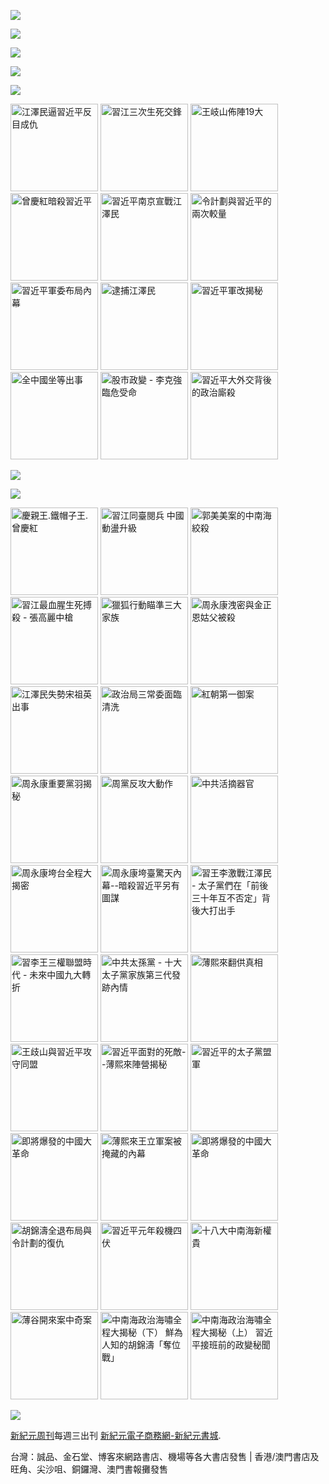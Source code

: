 ﻿<a id="user-content-header" href="https://d2jsnbvmnkdxzm.cloudfront.net/cn/books/shop?m=https://d2jsnbvmnkdxzm.cloudfront.net&amp;u=1001web"><img border="0" src="https://cloud.githubusercontent.com/assets/19661274/16028172/eb36cb2e-321f-11e6-90e4-c0677ebd0759.jpg" style="max-width:100%;"></a>


<p><img src="https://cloud.githubusercontent.com/assets/19661274/16099610/8207e1c8-339c-11e6-93e0-b78ff89e6833.png"></p>
<P><a href="https://d2jsnbvmnkdxzm.cloudfront.net/cn/book/新紀元中國時局暢銷書合集-86717373?m=https://d2jsnbvmnkdxzm.cloudfront.net&amp;u=1001web"><img src="https://cloud.githubusercontent.com/assets/19661274/16540320/e3b84ce6-40a3-11e6-9cf8-29836025d40d.jpg"></a></p>
<p><a id="user-content-book-043" href="https://d2jsnbvmnkdxzm.cloudfront.net/cn/book/習近平軍改揭秘-6035271?m=https://d2jsnbvmnkdxzm.cloudfront.net&amp;u=1001web" title="習近平軍改揭秘" target="_blank"><img src="https://cloud.githubusercontent.com/assets/19661274/16367373/076076ec-3c66-11e6-87ef-b34708094bae.jpg"></a></p>

<p><img src="https://cloud.githubusercontent.com/assets/19661274/16367374/07610922-3c66-11e6-9d9d-30a5d3141c24.jpg"></p>
<p>
<a id="user-content-book-032" href="https://d2jsnbvmnkdxzm.cloudfront.net/cn/book/江澤民逼習近平反目成仇-41637146?m=https://d2jsnbvmnkdxzm.cloudfront.net&amp;u=1001web" title="江澤民逼習近平反目成仇"><img border="0" width="140" alt="江澤民逼習近平反目成仇" src="https://cloud.githubusercontent.com/assets/19661274/15989149/cfa15520-30b0-11e6-962b-d8b2ffdc4326.jpg" style="max-width:100%;"></a>
<a id="user-content-book-024" href="https://d2jsnbvmnkdxzm.cloudfront.net/cn/book/習江三次生死交鋒-86283711?m=https://d2jsnbvmnkdxzm.cloudfront.net&amp;u=1001web" title="習江三次生死交鋒"><img border="0" width="140" alt="習江三次生死交鋒" src="https://cloud.githubusercontent.com/assets/19661274/15989140/cf68ccdc-30b0-11e6-994e-ca0a6ac63bdc.jpg" style="max-width:100%;"></a>
<a id="user-content-book-036" href="https://d2jsnbvmnkdxzm.cloudfront.net/cn/book/王岐山佈陣-大-4564658?m=https://d2jsnbvmnkdxzm.cloudfront.net&amp;u=1001web" title="王岐山佈陣19大"><img border="0" width="140" alt="王岐山佈陣19大" src="https://cloud.githubusercontent.com/assets/19661274/15989145/cf9165d4-30b0-11e6-8bc2-eebf43a81bab.jpg" style="max-width:100%;"></a>
<a id="user-content-book-025" href="https://d2jsnbvmnkdxzm.cloudfront.net/cn/book/曾慶紅暗殺習近平-78513876?m=https://d2jsnbvmnkdxzm.cloudfront.net&amp;u=1001web" title="曾慶紅暗殺習近平"><img border="0" width="140" alt="曾慶紅暗殺習近平" src="https://cloud.githubusercontent.com/assets/19661274/15989141/cf6c9100-30b0-11e6-872b-5fa876869a82.jpg" style="max-width:100%;"></a>
<a id="user-content-book-029" href="https://d2jsnbvmnkdxzm.cloudfront.net/cn/book/習近平南京宣戰江澤民-62030178?m=https://d2jsnbvmnkdxzm.cloudfront.net&amp;u=1001web" title="習近平南京宣戰江澤民 "><img border="0" width="140" alt="習近平南京宣戰江澤民 " src="https://cloud.githubusercontent.com/assets/19661274/15989150/cfa4e686-30b0-11e6-9033-f8b8bbf129d8.jpg" style="max-width:100%;"></a>
<a id="user-content-book-031" href="https://d2jsnbvmnkdxzm.cloudfront.net/cn/book/令計劃與習近平的兩次較量-62283566?m=https://d2jsnbvmnkdxzm.cloudfront.net&amp;u=1001web" title="令計劃與習近平的兩次較量"><img border="0" width="140" alt="令計劃與習近平的兩次較量" src="https://cloud.githubusercontent.com/assets/19661274/15989148/cfa0765a-30b0-11e6-855e-1f4d1f59390b.jpg" style="max-width:100%;"></a>
<a id="user-content-book-028" href="https://d2jsnbvmnkdxzm.cloudfront.net/cn/book/習近平軍委布局內幕-23763445?m=https://d2jsnbvmnkdxzm.cloudfront.net&amp;u=1001web" title="習近平軍委布局內幕"><img border="0" width="140" alt="習近平軍委布局內幕" src="https://cloud.githubusercontent.com/assets/19661274/15989139/cf65985a-30b0-11e6-9c96-b9bc1aceebbd.jpg" style="max-width:100%;"></a>
<a id="user-content-book-034" href="https://d2jsnbvmnkdxzm.cloudfront.net/cn/book/逮捕江澤民-33815372?m=https://d2jsnbvmnkdxzm.cloudfront.net&amp;u=1001web" title="逮捕江澤民"><img border="0" width="140" alt="逮捕江澤民" src="https://cloud.githubusercontent.com/assets/19661274/15989147/cf9c7b40-30b0-11e6-9f4c-2daced437446.jpg" style="max-width:100%;"></a>
<a id="user-content-book-043" href="https://d2jsnbvmnkdxzm.cloudfront.net/cn/book/習近平軍改揭秘-6035271?m=https://d2jsnbvmnkdxzm.cloudfront.net&amp;u=1001web" title="習近平軍改揭秘"><img border="0" width="140" alt="習近平軍改揭秘" src="https://cloud.githubusercontent.com/assets/19661274/15989143/cf70da30-30b0-11e6-9759-98a18889d34e.jpg" style="max-width:100%;"></a>
<a id="user-content-book-041" href="https://d2jsnbvmnkdxzm.cloudfront.net/cn/book/全中國坐等出事-83785724?m=https://d2jsnbvmnkdxzm.cloudfront.net&amp;u=1001web" title="全中國坐等出事"><img border="0" width="140" alt="全中國坐等出事" src="https://cloud.githubusercontent.com/assets/19661274/15989142/cf6f6d3a-30b0-11e6-8fa2-48cb8a4aff31.jpg" style="max-width:100%;"></a>
<a id="user-content-book-035" href="https://d2jsnbvmnkdxzm.cloudfront.net/cn/book/股市政變-李克強臨危受命-43453177?m=https://d2jsnbvmnkdxzm.cloudfront.net&amp;u=1001web" title="股市政變 - 李克強臨危受命"><img border="0" width="140" alt="股市政變 - 李克強臨危受命" src="https://cloud.githubusercontent.com/assets/19661274/15989146/cf9930a2-30b0-11e6-88af-7093c6d7d5c9.jpg" style="max-width:100%;"></a>
<a id="user-content-book-042" href="https://d2jsnbvmnkdxzm.cloudfront.net/cn/book/習近平大外交背後政治廝殺-40688583?m=https://d2jsnbvmnkdxzm.cloudfront.net&amp;u=1001web" title="習近平大外交背後的政治廝殺"><img border="0" width="140" alt="習近平大外交背後的政治廝殺" src="https://cloud.githubusercontent.com/assets/19661274/15989144/cf7381e0-30b0-11e6-88b5-95a94059cc3f.jpg" style="max-width:100%;"></a></p>

<p><a href="https://d2jsnbvmnkdxzm.cloudfront.net/cn/book/王岐山佈陣-大-4564658?m=https://d2jsnbvmnkdxzm.cloudfront.net&amp;u=1001web" title="王岐山佈陣19大" target="_blank"><img src="https://cloud.githubusercontent.com/assets/19661274/16367393/69e42ad4-3c66-11e6-96a8-a3de5e235ce2.jpg"></a></p>
<img src="https://cloud.githubusercontent.com/assets/19661274/16099611/82086396-339c-11e6-89e2-241320f5f270.png">

<p>
<a id="user-content-book-040" href="https://d2jsnbvmnkdxzm.cloudfront.net/cn/book/慶親王-鐵帽子王-曾慶紅-55815877?m=https://d2jsnbvmnkdxzm.cloudfront.net&amp;u=1001web" title="慶親王.鐵帽子王.曾慶紅"><img border="0" width="140" alt="慶親王.鐵帽子王.曾慶紅" src="https://cloud.githubusercontent.com/assets/19661274/15994248/a0fc6362-3142-11e6-9bca-b245ff0478bc.jpg" style="max-width:100%;"></a>
<a id="user-content-book-039" href="https://d2jsnbvmnkdxzm.cloudfront.net/cn/book/習江同臺閱兵-中國亂局升級-2234030?m=https://d2jsnbvmnkdxzm.cloudfront.net&amp;u=1001web" title="習江同臺閱兵 中國動盪升級"><img border="0" width="140" alt="習江同臺閱兵 中國動盪升級" src="https://cloud.githubusercontent.com/assets/19661274/15994238/a09c6700-3142-11e6-92f2-6b6901fc6525.jpg" style="max-width:100%;"></a>
<a id="user-content-book-038" href="https://d2jsnbvmnkdxzm.cloudfront.net/cn/book/郭美美案的中南海絞殺-26701543?m=https://d2jsnbvmnkdxzm.cloudfront.net&amp;u=1001web" title="郭美美案的中南海絞殺"><img border="0" width="140" alt="郭美美案的中南海絞殺" src="https://cloud.githubusercontent.com/assets/19661274/15994239/a09eddfa-3142-11e6-8ccf-9fc82b32557c.jpg" style="max-width:100%;"></a>
<a id="user-content-book-037" href="https://d2jsnbvmnkdxzm.cloudfront.net/cn/book/習江生死搏殺-張高麗中槍-1531260?m=https://d2jsnbvmnkdxzm.cloudfront.net&amp;u=1001web" title="習江最血腥生死搏殺 - 張高麗中槍"><img border="0" width="140" alt="習江最血腥生死搏殺 - 張高麗中槍" src="https://cloud.githubusercontent.com/assets/19661274/15994240/a0a2131c-3142-11e6-8f43-479c9fb3be73.jpg" style="max-width:100%;"></a>
<a id="user-content-book-033" href="https://d2jsnbvmnkdxzm.cloudfront.net/cn/book/獵狐行動瞄準三大家族-87864553?m=https://d2jsnbvmnkdxzm.cloudfront.net&amp;u=1001web" title="獵狐行動瞄準三大家族"><img border="0" width="140" alt="獵狐行動瞄準三大家族" src="https://cloud.githubusercontent.com/assets/19661274/15994241/a0c751c2-3142-11e6-88e9-79aff840b423.jpg" style="max-width:100%;"></a>
<a id="user-content-book-030" href="https://d2jsnbvmnkdxzm.cloudfront.net/cn/book/周永康洩密-金正恩姑父被殺-74302115?m=https://d2jsnbvmnkdxzm.cloudfront.net&amp;u=1001web" title="周永康洩密與金正恩姑父被殺"><img border="0" width="140" alt="周永康洩密與金正恩姑父被殺" src="https://cloud.githubusercontent.com/assets/19661274/15994246/a0f94db2-3142-11e6-9a38-07ac2000e48b.jpg" style="max-width:100%;"></a>
<a id="user-content-book-027" href="https://d2jsnbvmnkdxzm.cloudfront.net/cn/book/江澤民失勢宋祖英出事-60767265?m=https://d2jsnbvmnkdxzm.cloudfront.net&amp;u=1001web" title="江澤民失勢宋祖英出事"><img border="0" width="140" alt="江澤民失勢宋祖英出事" src="https://cloud.githubusercontent.com/assets/19661274/15994242/a0cf1d30-3142-11e6-88e6-c3ef3e2b1bc0.jpg" style="max-width:100%;"></a>
<a id="user-content-book-026" href="https://d2jsnbvmnkdxzm.cloudfront.net/cn/book/政治局三常委面臨清洗-14088477?m=https://d2jsnbvmnkdxzm.cloudfront.net&amp;u=1001web" title="政治局三常委面臨清洗"><img border="0" width="140" alt="政治局三常委面臨清洗" src="https://cloud.githubusercontent.com/assets/19661274/15994247/a0f9677a-3142-11e6-9f06-b08f355ea815.jpg" style="max-width:100%;"></a>
<a id="user-content-book-023" href="https://d2jsnbvmnkdxzm.cloudfront.net/cn/book/紅朝第一御案-11540833?m=https://d2jsnbvmnkdxzm.cloudfront.net&amp;u=1001web" title="紅朝第一御案"><img border="0" width="140" alt="紅朝第一御案" src="https://cloud.githubusercontent.com/assets/19661274/15994245/a0f3c6da-3142-11e6-80a7-6a23c90f2894.jpg" style="max-width:100%;"></a>
<a id="user-content-book-022" href="https://d2jsnbvmnkdxzm.cloudfront.net/cn/book/周永康重要黨羽揭秘-7518137?m=https://d2jsnbvmnkdxzm.cloudfront.net&amp;u=1001web" title="周永康重要黨羽揭秘"><img border="0" width="140" alt="周永康重要黨羽揭秘" src="https://cloud.githubusercontent.com/assets/19661274/15994244/a0d202ca-3142-11e6-92cb-22367e274a3e.jpg" style="max-width:100%;"></a>
<a id="user-content-book-021" href="https://d2jsnbvmnkdxzm.cloudfront.net/cn/book/周黨反攻大動作-61265772?m=https://d2jsnbvmnkdxzm.cloudfront.net&amp;u=1001web" title="周黨反攻大動作"><img border="0" width="140" alt="周黨反攻大動作" src="https://cloud.githubusercontent.com/assets/19661274/15994243/a0cfece2-3142-11e6-872d-29c0401c45ab.jpg" style="max-width:100%;"></a>
<a id="user-content-book-020" href="https://d2jsnbvmnkdxzm.cloudfront.net/cn/book/中共活摘器官-40473187?m=https://d2jsnbvmnkdxzm.cloudfront.net&amp;u=1001web" title="中共活摘器官"><img border="0" width="140" alt="中共活摘器官" src="https://cloud.githubusercontent.com/assets/19661274/15994249/a0ff31e6-3142-11e6-9e5b-9a5571656579.jpg" style="max-width:100%;"></a>
<a id="user-content-book-018" href="https://d2jsnbvmnkdxzm.cloudfront.net/cn/book/周永康垮台全程大揭密-73274864?m=https://d2jsnbvmnkdxzm.cloudfront.net&amp;u=1001web" title="周永康垮台全程大揭密"><img border="0" width="140" alt="周永康垮台全程大揭密" src="https://cloud.githubusercontent.com/assets/19661274/15994436/2e82efee-3148-11e6-9000-4161512d3e95.jpg" style="max-width:100%;"></a>
<a id="user-content-book-017" href="https://d2jsnbvmnkdxzm.cloudfront.net/cn/book/周永康垮臺驚天內幕-77636680?m=https://d2jsnbvmnkdxzm.cloudfront.net&amp;u=1001web" title="周永康垮臺驚天內幕--暗殺習近平另有圖謀"><img border="0" width="140" alt="周永康垮臺驚天內幕--暗殺習近平另有圖謀" src="https://cloud.githubusercontent.com/assets/19661274/15994435/2e7fd19c-3148-11e6-95c4-5d59b0425bec.jpg" style="max-width:100%;"></a>
<a id="user-content-book-016" href="https://d2jsnbvmnkdxzm.cloudfront.net/cn/book/習王李激戰江澤民-73467771?m=https://d2jsnbvmnkdxzm.cloudfront.net&amp;u=1001web" title="習王李激戰江澤民 - 太子黨們在「前後三十年互不否定」背後大打出手"><img border="0" width="140" alt="習王李激戰江澤民 - 太子黨們在「前後三十年互不否定」背後大打出手" src="https://cloud.githubusercontent.com/assets/19661274/15994433/2e7ce720-3148-11e6-84dd-bbb86ec0372f.jpg" style="max-width:100%;"></a>
<a id="user-content-book-015" href="https://d2jsnbvmnkdxzm.cloudfront.net/cn/book/習李王三權聯盟時代-47008215?m=https://d2jsnbvmnkdxzm.cloudfront.net&amp;u=1001web" title="習李王三權聯盟時代 - 未來中國九大轉折"><img border="0" width="140" alt="習李王三權聯盟時代 - 未來中國九大轉折" src="https://cloud.githubusercontent.com/assets/19661274/15994434/2e7df4a8-3148-11e6-8b0c-0dff2457d97e.jpg" style="max-width:100%;"></a>
<a id="user-content-book-014" href="https://d2jsnbvmnkdxzm.cloudfront.net/cn/book/中共太孫黨-82582037?m=https://d2jsnbvmnkdxzm.cloudfront.net&amp;u=1001web" title="中共太孫黨 - 十大太子黨家族第三代發跡內情"><img border="0" width="140" alt="中共太孫黨 - 十大太子黨家族第三代發跡內情" src="https://cloud.githubusercontent.com/assets/19661274/15994432/2e5d262e-3148-11e6-9ac4-403dafef190f.jpg" style="max-width:100%;"></a>
<a id="user-content-book-013" href="https://d2jsnbvmnkdxzm.cloudfront.net/cn/book/薄熙來翻供真相-84243323?m=https://d2jsnbvmnkdxzm.cloudfront.net&amp;u=1001web" title="薄熙來翻供真相"><img border="0" width="140" alt="薄熙來翻供真相" src="https://cloud.githubusercontent.com/assets/19661274/15994431/2e5a2b7c-3148-11e6-9915-44e876b2a2ad.jpg" style="max-width:100%;"></a>
<a id="user-content-book-012" href="https://d2jsnbvmnkdxzm.cloudfront.net/cn/book/王歧山與習近平攻守同盟-77762557?m=https://d2jsnbvmnkdxzm.cloudfront.net&amp;u=1001web" title="王歧山與習近平攻守同盟"><img border="0" width="140" alt="王歧山與習近平攻守同盟" src="https://cloud.githubusercontent.com/assets/19661274/15994430/2e5741be-3148-11e6-9c7c-3281d71488cb.jpg" style="max-width:100%;"></a>
<a id="user-content-book-011" href="https://d2jsnbvmnkdxzm.cloudfront.net/cn/book/習近平面對的死敵-78465537?m=https://d2jsnbvmnkdxzm.cloudfront.net&amp;u=1001web" title="習近平面對的死敵--薄熙來陣營揭秘"><img border="0" width="140" alt="習近平面對的死敵--薄熙來陣營揭秘" src="https://cloud.githubusercontent.com/assets/19661274/15994429/2e5576ea-3148-11e6-945a-d205ba621eaa.jpg" style="max-width:100%;"></a>
<a id="user-content-book-010" href="https://d2jsnbvmnkdxzm.cloudfront.net/cn/book/習近平的太子黨盟軍-87834532?m=https://d2jsnbvmnkdxzm.cloudfront.net&amp;u=1001web" title="習近平的太子黨盟軍"><img border="0" width="140" alt="習近平的太子黨盟軍" src="https://cloud.githubusercontent.com/assets/19661274/15994428/2e512af4-3148-11e6-95d4-1c4185121673.jpg" style="max-width:100%;"></a>
<a id="user-content-book-009" href="https://d2jsnbvmnkdxzm.cloudfront.net/cn/book/即將爆發的中國大革命-68880132?m=https://d2jsnbvmnkdxzm.cloudfront.net&amp;u=1001web" title="即將爆發的中國大革命"><img border="0" width="140" alt="即將爆發的中國大革命" src="https://cloud.githubusercontent.com/assets/19661274/15994427/2e4ecab6-3148-11e6-80cc-383d955b4083.jpg" style="max-width:100%;"></a>
<a id="user-content-book-008" href="https://d2jsnbvmnkdxzm.cloudfront.net/cn/book/薄熙來王立軍案被掩藏內幕-84382038?m=https://d2jsnbvmnkdxzm.cloudfront.net&amp;u=1001web" title="薄熙來王立軍案被掩藏的內幕"><img border="0" width="140" alt="薄熙來王立軍案被掩藏的內幕" src="https://cloud.githubusercontent.com/assets/19661274/15994442/2eb80f9e-3148-11e6-80aa-cc0a13b7ac1e.jpg" style="max-width:100%;"></a>
<a id="user-content-book-007" href="https://d2jsnbvmnkdxzm.cloudfront.net/cn/book/即將爆發的中國大革命-68880132?m=https://d2jsnbvmnkdxzm.cloudfront.net&amp;u=1001web" title="即將爆發的中國大革命"><img border="0" width="140" alt="即將爆發的中國大革命" src="https://cloud.githubusercontent.com/assets/19661274/15994427/2e4ecab6-3148-11e6-80cc-383d955b4083.jpg" style="max-width:100%;"></a>
<a id="user-content-book-006" href="/xjybook/XJY/blob/master/bookdetail6.htm" title="胡錦濤全退布局與令計劃的復仇"><img border="0" width="140" alt="胡錦濤全退布局與令計劃的復仇" src="https://cloud.githubusercontent.com/assets/19661274/15994525/56844ebe-314a-11e6-909b-c9e951d9b3f4.jpg" style="max-width:100%;"></a>
<a id="user-content-book-005" href="https://d2jsnbvmnkdxzm.cloudfront.net/cn/book/習近平元年殺機四伏-45270042?m=https://d2jsnbvmnkdxzm.cloudfront.net&amp;u=1001web" title="習近平元年殺機四伏"><img border="0" width="140" alt="習近平元年殺機四伏" src="https://cloud.githubusercontent.com/assets/19661274/15994524/567d63ec-314a-11e6-8848-3773b41c71ff.jpg" style="max-width:100%;"></a>
<a id="user-content-book-004" href="https://d2jsnbvmnkdxzm.cloudfront.net/cn/book/十八大中南海新權貴-7836667?m=https://d2jsnbvmnkdxzm.cloudfront.net&amp;u=1001web" title="十八大中南海新權貴"><img border="0" width="140" alt="十八大中南海新權貴" src="https://cloud.githubusercontent.com/assets/19661274/15994441/2eb09192-3148-11e6-8733-54dd3984c8fa.jpg" style="max-width:100%;"></a>
<a id="user-content-book-003" href="https://d2jsnbvmnkdxzm.cloudfront.net/cn/book/薄谷開來案中奇案-53063660?m=https://d2jsnbvmnkdxzm.cloudfront.net&amp;u=1001web" title="薄谷開來案中奇案"><img border="0" width="140" alt="薄谷開來案中奇案" src="https://cloud.githubusercontent.com/assets/19661274/15994440/2ead514e-3148-11e6-932b-eb0bd3ec25bc.jpg" style="max-width:100%;"></a>
<a id="user-content-book-002" href="https://d2jsnbvmnkdxzm.cloudfront.net/cn/book/中南海政治海嘯大揭秘-下-46857856?m=https://d2jsnbvmnkdxzm.cloudfront.net&amp;u=1001web" title="中南海政治海嘯全程大揭秘（下） 鮮為人知的胡錦濤「奪位戰」"><img border="0" width="140" alt="中南海政治海嘯全程大揭秘（下） 鮮為人知的胡錦濤「奪位戰」" src="https://cloud.githubusercontent.com/assets/19661274/15994438/2ea9a878-3148-11e6-8f2d-45fe89c92758.jpg" style="max-width:100%;"></a>
<a id="user-content-book-001" href="https://d2jsnbvmnkdxzm.cloudfront.net/cn/book/中南海政治海嘯大揭秘-上-87220062?m=https://d2jsnbvmnkdxzm.cloudfront.net&amp;u=1001web" title="中南海政治海嘯全程大揭秘（上） 習近平接班前的政變秘聞"><img border="0" width="140" alt="中南海政治海嘯全程大揭秘（上） 習近平接班前的政變秘聞" src="https://cloud.githubusercontent.com/assets/19661274/15994439/2ea9f576-3148-11e6-830a-01a672509334.jpg" style="max-width:100%;"></a></p>

<p><a id="user-content-book-024" href="https://d2jsnbvmnkdxzm.cloudfront.net/cn/book/習江三次生死交鋒-86283711?m=https://d2jsnbvmnkdxzm.cloudfront.net&amp;u=1001web" title="習江三次生死交鋒" target="_blank"><img src="https://cloud.githubusercontent.com/assets/19661274/16367413/93a574a4-3c66-11e6-9f25-98361bcaea2e.jpg"></a></p>

<p><a id="user-content-xjyweekly" href="https://github.com/zx168/XJY">新紀元周刊</a>每週三出刊
<a id="user-content-xjyweekly" href="https://d2jsnbvmnkdxzm.cloudfront.net/cn/books/shop?m=https://d2jsnbvmnkdxzm.cloudfront.net&amp;u=1001web">新紀元電子商務網-新紀元書城</a>.</p>

<p>台灣：誠品、金石堂、博客來網路書店、機場等各大書店發售 | 香港/澳門書店及旺角、尖沙咀、銅鑼灣、澳門書報攤發售</p>
